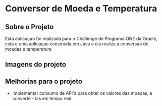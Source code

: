 # Conversor de Moeda e Temperatura

## Sobre o Projeto

Esta aplicaçao foi realizada para o Challenge do Programa ONE da Oracle, esta e uma aplicaçao construida em Java e ela realiza a conversao de moedas e temperatura

## Imagens do projeto


## Melhorias para o projeto

- Implementar consumo de API's para obter os valores das moedas, e converte - las em tempo real.

